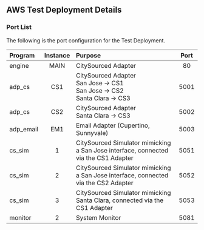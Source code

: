 
## AWS Test Deployment Details

### Port List
The following is the port configuration for the Test Deployment.

|Program|Instance|Purpose|Port|
|:------|:------:|:------|:----:|
|engine|MAIN|CitySourced Adapter|80|
|adp\_cs|CS1|CitySourced Adapter <br>San Jose -\> CS1 <br>San Jose -\> CS2 <br>Santa Clara -\> CS3|5001|
|adp\_cs|CS2|CitySourced Adapter <br>Santa Clara -\> CS3|5002|
|adp\_email|EM1|Email Adapter (Cupertino, Sunnyvale)|5003|
|cs\_sim|1|CitySourced Simulator mimicking a San Jose interface, connected via the CS1 Adapter|5051|
|cs\_sim|2|CitySourced Simulator mimicking a San Jose interface, connected via the CS2 Adapter|5052|
|cs\_sim|3|CitySourced Simulator mimicking Santa Clara, connected via the CS1 Adapter|5053|
|monitor|2|System Monitor|5081|
